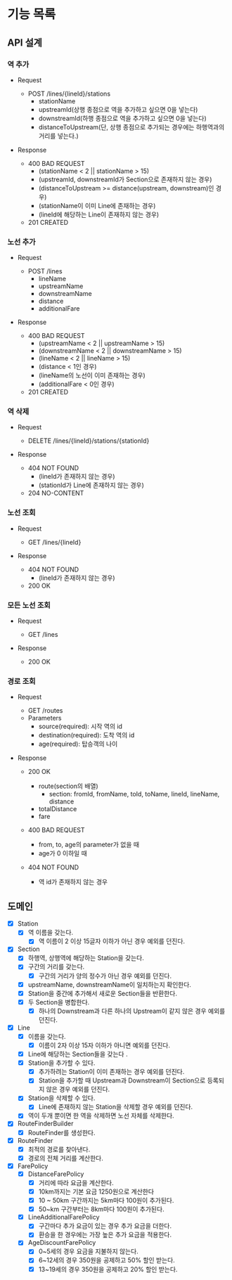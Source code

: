 # 기능 목록


## API 설계

### 역 추가

- Request
  - POST /lines/{lineId}/stations 
      - stationName
      - upstreamId(상행 종점으로 역을 추가하고 싶으면 0을 넣는다)
      - downstreamId(하행 종점으로 역을 추가하고 싶으면 0을 넣는다)
      - distanceToUpstream(단, 상행 종점으로 추가되는 경우에는 하행역과의 거리를 넣는다.)

- Response
  - 400 BAD REQUEST
    - (stationName < 2 || stationName > 15)
    - (upstreamId, downstreamId가 Section으로 존재하지 않는 경우)
    - (distanceToUpstream >= distance(upstream, downstream)인 경우)
    - (stationName이 이미 Line에 존재하는 경우)
    - (lineId에 해당하는 Line이 존재하지 않는 경우)
  - 201 CREATED

### 노선 추가

- Request
  - POST /lines
      - lineName
      - upstreamName
      - downstreamName
      - distance
      - additionalFare

- Response
  - 400 BAD REQUEST
    - (upstreamName < 2 || upstreamName > 15) 
    - (downstreamName < 2 || downstreamName > 15) 
    - (lineName < 2 || lineName > 15)
    - (distance < 1인 경우)
    - (lineName의 노선이 이미 존재하는 경우)
    - (additionalFare < 0인 경우)
  - 201 CREATED

### 역 삭제 

- Request
  - DELETE /lines/{lineId}/stations/{stationId}

- Response
  - 404 NOT FOUND
    - (lineId가 존재하지 않는 경우)
    - (stationId가 Line에 존재하지 않는 경우)
  - 204 NO-CONTENT

### 노선 조회

- Request
  - GET /lines/{lineId}

- Response
  - 404 NOT FOUND
    - (lineId가 존재하지 않는 경우)
  - 200 OK

### 모든 노선 조회

- Request
  - GET /lines

- Response
  - 200 OK

### 경로 조회 
- Request
  - GET /routes
  - Parameters
    - source(required): 시작 역의 id
    - destination(required): 도착 역의 id
    - age(required): 탑승객의 나이

- Response
  - 200 OK
    - route(section의 배열)
      - section: fromId, fromName, toId, toName, lineId, lineName, distance
    - totalDistance
    - fare 

  - 400 BAD REQUEST
    - from, to, age의 parameter가 없을 때 
    - age가 0 이하일 때 
  - 404 NOT FOUND
    - 역 id가 존재하지 않는 경우

## 도메인

- [x] Station
  - [x] 역 이름을 갖는다.
    - [x] 역 이름이 2 이상 15글자 이하가 아닌 경우 예외를 던진다.

- [x] Section
  - [x] 하행역, 상행역에 해당하는 Station을 갖는다.
  - [x] 구간의 거리를 갖는다.
    - [x] 구간의 거리가 양의 정수가 아닌 경우 예외를 던진다.
  - [x] upstreamName, downstreamName이 일치하는지 확인한다.
  - [x] Station을 중간에 추가해서 새로운 Section들을 반환한다.
  - [x] 두 Section을 병합한다.
    - [x] 하나의 Downstream과 다른 하나의 Upstream이 같지 않은 경우 예외를 던진다.
 
- [x] Line
  - [x] 이름을 갖는다.
    - [x] 이름이 2자 이상 15자 이하가 아니면 예외를 던진다.
  - [x] Line에 해당하는 Section들을 갖는다 .
  - [x] Station을 추가할 수 있다.
    - [x] 추가하려는 Station이 이미 존재하는 경우 예외를 던진다.
    - [x] Station을 추가할 때 Upstream과 Downstream이 Section으로 등록되지 않은 경우 예외를 던진다.
  - [x] Station을 삭제할 수 있다.
    - [x] Line에 존재하지 않는 Station을 삭제할 경우 예외를 던진다.
  - [x] 역이 두개 뿐이면 한 역을 삭제하면 노선 자체를 삭제한다. 

- [x] RouteFinderBuilder
  - [x] RouteFinder를 생성한다. 

- [x] RouteFinder
  - [x] 최적의 경로를 찾아낸다. 
  - [x] 경로의 전체 거리를 계산한다.

- [x] FarePolicy
  - [x] DistanceFarePolicy
    - [x] 거리에 따라 요금을 계산한다.
    - [x] 10km까지는 기본 요금 1250원으로 계산한다
    - [x] 10 ~ 50km 구간까지는 5km마다 100원이 추가된다.
    - [x] 50~km 구간부터는 8km마다 100원이 추가된다.
  - [x] LineAdditionalFarePolicy
    - [x] 구간마다 추가 요금이 있는 경우 추가 요금을 더한다.
    - [x] 환승을 한 경우에는 가장 높은 추가 요금을 적용한다.
  - [x] AgeDiscountFarePolicy
    - [x] 0~5세의 경우 요금을 지불하지 않는다.  
    - [x] 6~12세의 경우 350원을 공제하고 50% 할인 받는다.  
    - [x] 13~19세의 경우 350원을 공제하고 20% 할인 받는다.  
